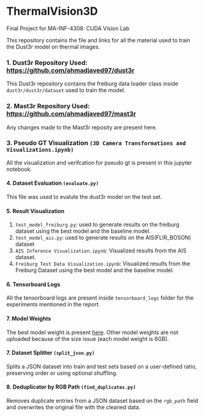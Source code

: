 # ThermalVision3D
Final Project for MA-INF-4308: CUDA Vision Lab

This repository contains the file and links for all the material used to train the Dust3r model on thermal images.

### 1. Dust3r Repository Used: https://github.com/ahmadjaved97/dust3r
This Dust3r repository contains the freiburg data loader class inside `dust3r/dust3r/dataset` used to train the model.

### 2. Mast3r Repository Used: https://github.com/ahmadjaved97/mast3r
Any changes made to the Mast3r reposity are present here.

### 3. Pseudo GT Visualization `(3D Camera Transformations and Visualizations.ipynb)`
All the visualization and verifcation for pseudo gt is present in this jupyter notebook.


#### 4. Dataset Evaluation `(evaluate.py)` 
This file was used to evalute the dust3r model on the test set.

#### 5. Result Visualization
1. `test_model_freiburg.py`: used to generate results on the freiburg dataset using the best model and the baseline model.
2. `test_model_ais.py`: used to generate results on the AIS(FLIR_BOSON) dataset
3. `AIS Inference Visualization.ipynb`: Visualized results from the AIS dataset.
4. `Freiburg Test Data Visualization.ipynb`: Visualized results from the Freiburg Dataset using the best model and the baseline model.

#### 6. Tensorboard Logs
All the tensorboard logs are present inside `tensorboard_logs` folder for the experiments mentioned in the report.

#### 7. Model Weights
The best model weight is present [here](https://drive.google.com/drive/u/1/folders/1JhtNpGae-8R82Q2oPjXF_ytY3BALFCOm?q=sharedwith:public%20parent:1JhtNpGae-8R82Q2oPjXF_ytY3BALFCOm).
Other model weights are not uploaded because of the size issue (each model weight is 6GB).

#### 7. Dataset Splitter `(split_json.py)` 
Splits a JSON dataset into train and test sets based on a user-defined ratio, preserving order or using optional shuffling.

#### 8. Deduplicator by RGB Path  `(find_duplicates.py)`
Removes duplicate entries from a JSON dataset based on the `rgb_path` field and overwrites the original file with the cleaned data.
